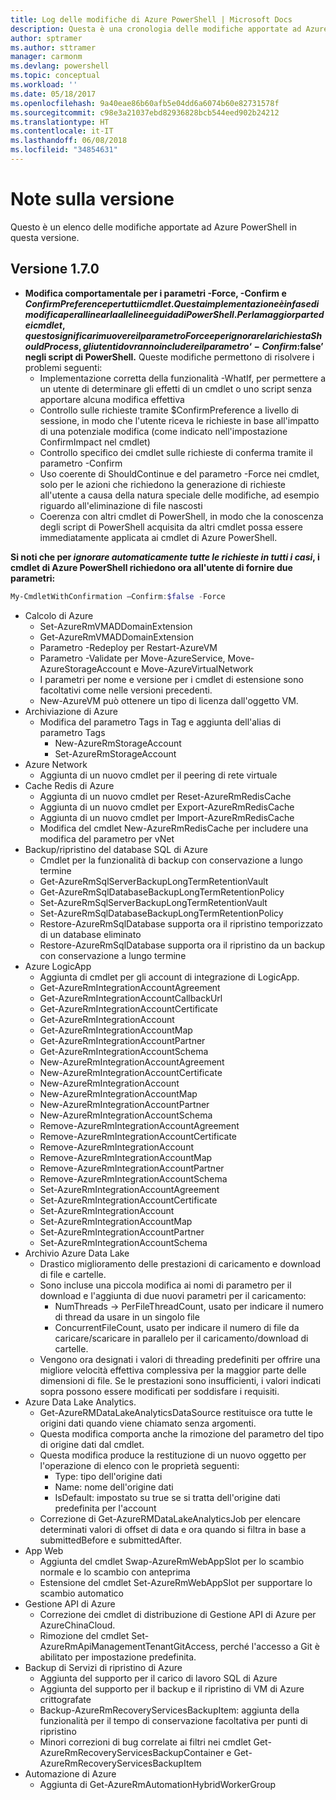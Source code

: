 ```yaml
---
title: Log delle modifiche di Azure PowerShell | Microsoft Docs
description: Questa è una cronologia delle modifiche apportate ad Azure PowerShell nella versione più recente.
author: sptramer
ms.author: sttramer
manager: carmonm
ms.devlang: powershell
ms.topic: conceptual
ms.workload: ''
ms.date: 05/18/2017
ms.openlocfilehash: 9a40eae86b60afb5e04dd6a6074b60e82731578f
ms.sourcegitcommit: c98e3a21037ebd82936828bcb544eed902b24212
ms.translationtype: HT
ms.contentlocale: it-IT
ms.lasthandoff: 06/08/2018
ms.locfileid: "34854631"
---
```

# <a name="release-notes"></a>Note sulla versione

Questo è un elenco delle modifiche apportate ad Azure PowerShell in questa versione.

## <a name="version-170"></a>Versione 1.7.0

* **Modifica comportamentale per i parametri -Force, -Confirm e $ConfirmPreference per tutti i cmdlet. Questa implementazione è in fase di modifica per allinearla alle linee guida di PowerShell. Per la maggior parte dei cmdlet, questo significa rimuovere il parametro Force e per ignorare la richiesta ShouldProcess, gli utenti dovranno includere il parametro‘-Confirm:$false’ negli script di PowerShell.** Queste modifiche permettono di risolvere i problemi seguenti:
  - Implementazione corretta della funzionalità -WhatIf, per permettere a un utente di determinare gli effetti di un cmdlet o uno script senza apportare alcuna modifica effettiva
  - Controllo sulle richieste tramite $ConfirmPreference a livello di sessione, in modo che l'utente riceva le richieste in base all'impatto di una potenziale modifica (come indicato nell'impostazione ConfirmImpact nel cmdlet)
  - Controllo specifico dei cmdlet sulle richieste di conferma tramite il parametro -Confirm
  - Uso coerente di ShouldContinue e del parametro -Force nei cmdlet, solo per le azioni che richiedono la generazione di richieste all'utente a causa della natura speciale delle modifiche, ad esempio riguardo all'eliminazione di file nascosti
  - Coerenza con altri cmdlet di PowerShell, in modo che la conoscenza degli script di PowerShell acquisita da altri cmdlet possa essere immediatamente applicata ai cmdlet di Azure PowerShell.

**Si noti che per *ignorare automaticamente tutte le richieste in tutti i casi*, i cmdlet di Azure PowerShell richiedono ora all'utente di fornire due parametri:**
```powershell
My-CmdletWithConfirmation –Confirm:$false -Force
```
* Calcolo di Azure
  - Set-AzureRmVMADDomainExtension
  - Get-AzureRmVMADDomainExtension
  - Parametro -Redeploy per Restart-AzureVM
  - Parametro -Validate per Move-AzureService, Move-AzureStorageAccount e Move-AzureVirtualNetwork
  - I parametri per nome e versione per i cmdlet di estensione sono facoltativi come nelle versioni precedenti.
  - New-AzureVM può ottenere un tipo di licenza dall'oggetto VM.
* Archiviazione di Azure
  - Modifica del parametro Tags in Tag e aggiunta dell'alias di parametro Tags
    + New-AzureRmStorageAccount
    + Set-AzureRmStorageAccount
* Azure Network
  - Aggiunta di un nuovo cmdlet per il peering di rete virtuale
* Cache Redis di Azure
  - Aggiunta di un nuovo cmdlet per Reset-AzureRmRedisCache
  - Aggiunta di un nuovo cmdlet per Export-AzureRmRedisCache
  - Aggiunta di un nuovo cmdlet per Import-AzureRmRedisCache
  - Modifica del cmdlet New-AzureRmRedisCache per includere una modifica del parametro per vNet
* Backup/ripristino del database SQL di Azure
  - Cmdlet per la funzionalità di backup con conservazione a lungo termine
  - Get-AzureRmSqlServerBackupLongTermRetentionVault
  - Get-AzureRmSqlDatabaseBackupLongTermRetentionPolicy
  - Set-AzureRmSqlServerBackupLongTermRetentionVault
  - Set-AzureRmSqlDatabaseBackupLongTermRetentionPolicy
  - Restore-AzureRmSqlDatabase supporta ora il ripristino temporizzato di un database eliminato
  - Restore-AzureRmSqlDatabase supporta ora il ripristino da un backup con conservazione a lungo termine
* Azure LogicApp
  - Aggiunta di cmdlet per gli account di integrazione di LogicApp.
  - Get-AzureRmIntegrationAccountAgreement
  - Get-AzureRmIntegrationAccountCallbackUrl
  - Get-AzureRmIntegrationAccountCertificate
  - Get-AzureRmIntegrationAccount
  - Get-AzureRmIntegrationAccountMap
  - Get-AzureRmIntegrationAccountPartner
  - Get-AzureRmIntegrationAccountSchema
  - New-AzureRmIntegrationAccountAgreement
  - New-AzureRmIntegrationAccountCertificate
  - New-AzureRmIntegrationAccount
  - New-AzureRmIntegrationAccountMap
  - New-AzureRmIntegrationAccountPartner
  - New-AzureRmIntegrationAccountSchema
  - Remove-AzureRmIntegrationAccountAgreement
  - Remove-AzureRmIntegrationAccountCertificate
  - Remove-AzureRmIntegrationAccount
  - Remove-AzureRmIntegrationAccountMap
  - Remove-AzureRmIntegrationAccountPartner
  - Remove-AzureRmIntegrationAccountSchema
  - Set-AzureRmIntegrationAccountAgreement
  - Set-AzureRmIntegrationAccountCertificate
  - Set-AzureRmIntegrationAccount
  - Set-AzureRmIntegrationAccountMap
  - Set-AzureRmIntegrationAccountPartner
  - Set-AzureRmIntegrationAccountSchema
* Archivio Azure Data Lake
  - Drastico miglioramento delle prestazioni di caricamento e download di file e cartelle.
  - Sono incluse una piccola modifica ai nomi di parametro per il download e l'aggiunta di due nuovi parametri per il caricamento:
    + NumThreads -> PerFileThreadCount, usato per indicare il numero di thread da usare in un singolo file
    + ConcurrentFileCount, usato per indicare il numero di file da caricare/scaricare in parallelo per il caricamento/download di cartelle.
  - Vengono ora designati i valori di threading predefiniti per offrire una migliore velocità effettiva complessiva per la maggior parte delle dimensioni di file. Se le prestazioni sono insufficienti, i valori indicati sopra possono essere modificati per soddisfare i requisiti.
* Azure Data Lake Analytics.
  - Get-AzureRMDataLakeAnalyticsDataSource restituisce ora tutte le origini dati quando viene chiamato senza argomenti.
  - Questa modifica comporta anche la rimozione del parametro del tipo di origine dati dal cmdlet.
  - Questa modifica produce la restituzione di un nuovo oggetto per l'operazione di elenco con le proprietà seguenti:
    + Type: tipo dell'origine dati
    + Name: nome dell'origine dati
    + IsDefault: impostato su true se si tratta dell'origine dati predefinita per l'account
  - Correzione di Get-AzureRMDataLakeAnalyticsJob per elencare determinati valori di offset di data e ora quando si filtra in base a submittedBefore e submittedAfter.
* App Web
  - Aggiunta del cmdlet Swap-AzureRmWebAppSlot per lo scambio normale e lo scambio con anteprima
  - Estensione del cmdlet Set-AzureRmWebAppSlot per supportare lo scambio automatico
* Gestione API di Azure
  - Correzione dei cmdlet di distribuzione di Gestione API di Azure per AzureChinaCloud.
  - Rimozione del cmdlet Set-AzureRmApiManagementTenantGitAccess, perché l'accesso a Git è abilitato per impostazione predefinita.
* Backup di Servizi di ripristino di Azure
  - Aggiunta del supporto per il carico di lavoro SQL di Azure
  - Aggiunta del supporto per il backup e il ripristino di VM di Azure crittografate
  - Backup-AzureRmRecoveryServicesBackupItem: aggiunta della funzionalità per il tempo di conservazione facoltativa per punti di ripristino
  - Minori correzioni di bug correlate ai filtri nei cmdlet Get-AzureRmRecoveryServicesBackupContainer e Get-AzureRmRecoveryServicesBackupItem
* Automazione di Azure
  - Aggiunta di Get-AzureRmAutomationHybridWorkerGroup
